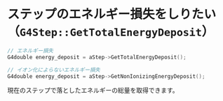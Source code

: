 # ステップのエネルギー損失をしりたい（``G4Step::GetTotalEnergyDeposit``）

```cpp
// エネルギー損失
G4double energy_deposit = aStep->GetTotalEnergyDeposit();

// イオン化によらないエネルギー損失
G4double energy_deposit = aStep->GetNonIonizingEnergyDeposit();
```

現在のステップで落としたエネルギーの総量を取得できます。


